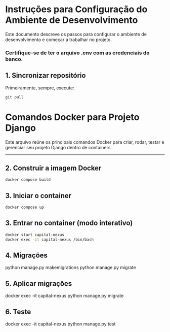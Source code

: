 # Instruções para Configuração do Ambiente de Desenvolvimento

Este documento descreve os passos para configurar o ambiente de desenvolvimento e começar a trabalhar no projeto. 

### Certifique-se de ter o arquivo .env com as credenciais do banco.

## 1. Sincronizar repositório
Primeiramente, sempre, execute:
```
git pull
```

# Comandos Docker para Projeto Django

Este arquivo reúne os principais comandos Docker para criar, rodar, testar e gerenciar seu projeto Django dentro de containers.

---

## 2. Construir a imagem Docker

```bash
docker compose build
``` 

## 3. Iniciar o container

```bash
docker compose up
``` 

## 3. Entrar no container (modo interativo)

```bash
docker start capital-nexus
docker exec -it capital-nexus /bin/bash
```
## 4. Migrações

python manage.py makemigrations
python manage.py migrate

## 5. Aplicar migrações

docker exec -it capital-nexus python manage.py migrate

## 6. Teste

docker exec -it capital-nexus python manage.py test

